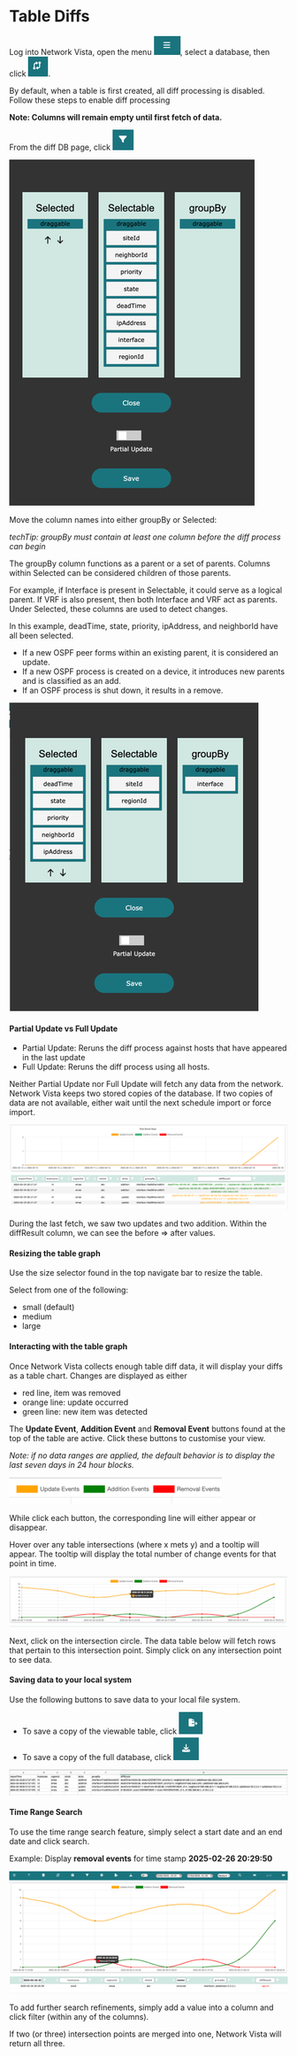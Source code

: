 # Table Diffs

Log into Network Vista, open the menu ![img_1.png](imgs/img_1.png), select a database, then click ![img.png](imgs/img.png).

By default, when a table is first created, all diff processing is disabled. Follow these steps to enable diff processing

**Note: Columns will remain empty until first fetch of data.**

From the diff DB page, click ![img_2.png](imgs/img_2.png)

![img_3.png](imgs/img_3.png)

Move the column names into either groupBy or Selected:

<i>techTip: groupBy must contain at least one column before the diff process can begin</i>

The groupBy column functions as a parent or a set of parents. Columns within Selected can be considered children of those parents.

For example, if Interface is present in Selectable, it could serve as a logical parent. If VRF is also present, then both Interface and VRF act as parents. 
Under Selected, these columns are used to detect changes.

In this example, deadTime, state, priority, ipAddress, and neighborId have all been selected.

* If a new OSPF peer forms within an existing parent, it is considered an update.
* If a new OSPF process is created on a device, it introduces new parents and is classified as an add.
* If an OSPF process is shut down, it results in a remove.

![img_4.png](imgs/img_4.png)

#### Partial Update vs Full Update

* Partial Update: Reruns the diff process against hosts that have appeared in the last update
* Full Update: Reruns the diff process using all hosts. 

Neither Partial Update nor Full Update will fetch any data from the network. Network Vista keeps two stored copies of the database.
If two copies of data are not available, either wait until the next schedule import or force import.

![img_5.png](imgs/img_5.png)

During the last fetch, we saw two updates and two addition. Within the diffResult column, we can see the before => after values.  

#### Resizing the table graph

Use the size selector found in the top navigate bar to resize the table. 

Select from one of the following:

* small (default)
* medium
* large

#### Interacting with the table graph

Once Network Vista collects enough table diff data, it will display your diffs as a table chart. Changes are displayed as either

* red line, item was removed
* orange line: update occurred
* green line: new item was detected

The **Update Event**, **Addition Event** and **Removal Event** buttons found at the top of the table are active. Click these buttons to customise your view. 

<i>Note: if no data ranges are applied, the default behavior is to display the last seven days in 24 hour blocks.</i>


![img_13.png](imgs/img_13.png)

While click each button, the corresponding line will either appear or disappear. 

Hover over any table intersections (where x mets y) and a tooltip will appear. The tooltip will display the total number of change events for that point in time.

![img_14.png](imgs/img_14.png)

Next, click on the intersection circle. The data table below will fetch rows that pertain to this intersection point. Simply click on any intersection point 
to see data. 

#### Saving data to your local system

Use the following buttons to save data to your local file system.

* To save a copy of the viewable table, click ![img_8.png](imgs/img_8.png)
* To save a copy of the full database, click ![img_9.png](imgs/img_9.png)

![img_10.png](imgs/img_10.png)


#### Time Range Search

To use the time range search feature, simply select a start date and an end date and click search.

Example: Display **removal events** for time stamp **2025-02-26 20:29:50**

![img_16.png](imgs/img_16.png)

To add further search refinements, simply add a value into a column and click filter (within any of the columns).

If two (or three) intersection points are merged into one, Network Vista will return all three.  




